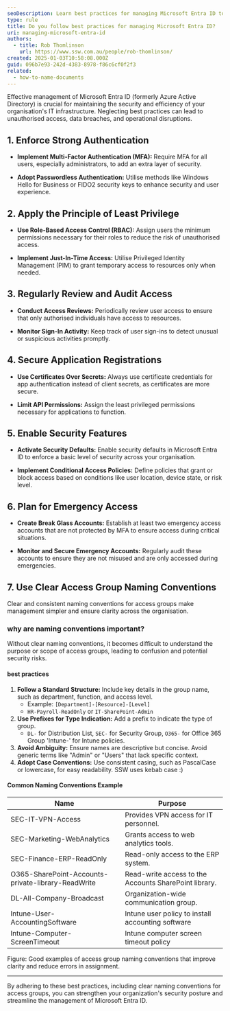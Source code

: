 ```yaml
---
seoDescription: Learn best practices for managing Microsoft Entra ID to enhance security and efficiency in your organization.
type: rule
title: Do you follow best practices for managing Microsoft Entra ID?
uri: managing-microsoft-entra-id
authors:
  - title: Rob Thomlinson
    url: https://www.ssw.com.au/people/rob-thomlinson/
created: 2025-01-03T10:58:08.000Z
guid: 096b7e93-242d-4383-8978-f86c6cf0f2f3
related:
  - how-to-name-documents
---
```


Effective management of Microsoft Entra ID (formerly Azure Active Directory) is crucial for maintaining the security and efficiency of your organisation's IT infrastructure. Neglecting best practices can lead to unauthorised access, data breaches, and operational disruptions. <!--endintro-->

## 1. Enforce Strong Authentication

- **Implement Multi-Factor Authentication (MFA):** Require MFA for all users, especially administrators, to add an extra layer of security.

- **Adopt Passwordless Authentication:** Utilise methods like Windows Hello for Business or FIDO2 security keys to enhance security and user experience.

## 2. Apply the Principle of Least Privilege

- **Use Role-Based Access Control (RBAC):** Assign users the minimum permissions necessary for their roles to reduce the risk of unauthorised access.

- **Implement Just-In-Time Access:** Utilise Privileged Identity Management (PIM) to grant temporary access to resources only when needed.

## 3. Regularly Review and Audit Access

- **Conduct Access Reviews:** Periodically review user access to ensure that only authorised individuals have access to resources.

- **Monitor Sign-In Activity:** Keep track of user sign-ins to detect unusual or suspicious activities promptly.

## 4. Secure Application Registrations

- **Use Certificates Over Secrets:** Always use certificate credentials for app authentication instead of client secrets, as certificates are more secure.

- **Limit API Permissions:** Assign the least privileged permissions necessary for applications to function.

## 5. Enable Security Features

- **Activate Security Defaults:** Enable security defaults in Microsoft Entra ID to enforce a basic level of security across your organisation.

- **Implement Conditional Access Policies:** Define policies that grant or block access based on conditions like user location, device state, or risk level.

## 6. Plan for Emergency Access

- **Create Break Glass Accounts:** Establish at least two emergency access accounts that are not protected by MFA to ensure access during critical situations.

- **Monitor and Secure Emergency Accounts:** Regularly audit these accounts to ensure they are not misused and are only accessed during emergencies.

## 7. Use Clear Access Group Naming Conventions

Clear and consistent naming conventions for access groups make management simpler and ensure clarity across the organisation.

### **why are naming conventions important?**

Without clear naming conventions, it becomes difficult to understand the purpose or scope of access groups, leading to confusion and potential security risks.

#### **best practices**

1. **Follow a Standard Structure:** Include key details in the group name, such as department, function, and access level.
   - Example: `[Department]-[Resource]-[Level]`
   - `HR-Payroll-ReadOnly` or `IT-SharePoint-Admin`
2. **Use Prefixes for Type Indication:** Add a prefix to indicate the type of group.
   - `DL-` for Distribution List, `SEC-` for Security Group, `O365-` for Office 365 Group 'Intune-' for Intune policies.
3. **Avoid Ambiguity:** Ensure names are descriptive but concise. Avoid generic terms like "Admin" or "Users" that lack specific context.
4. **Adopt Case Conventions:** Use consistent casing, such as PascalCase or lowercase, for easy readability. SSW uses kebab case :)

#### **Common Naming Conventions Example**

| **Name**                                           | **Purpose**                                           |
| -------------------------------------------------- | ----------------------------------------------------- |
| SEC-IT-VPN-Access                                  | Provides VPN access for IT personnel.                 |
| SEC-Marketing-WebAnalytics                         | Grants access to web analytics tools.                 |
| SEC-Finance-ERP-ReadOnly                           | Read-only access to the ERP system.                   |
| O365-SharePoint-Accounts-private-library-ReadWrite | Read-write access to the Accounts SharePoint library. |
| DL-All-Company-Broadcast                           | Organization-wide communication group.                |
| Intune-User-AccountingSoftware                     | Intune user policy to install accounting software     |
| Intune-Computer-ScreenTimeout                      | Intune computer screen timeout policy                 |

Figure: Good examples of access group naming conventions that improve clarity and reduce errors in assignment.

---

By adhering to these best practices, including clear naming conventions for access groups, you can strengthen your organization's security posture and streamline the management of Microsoft Entra ID.
